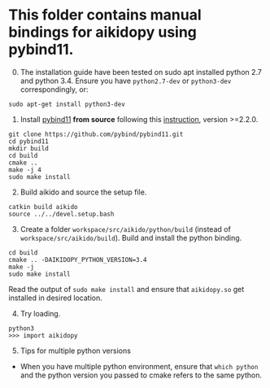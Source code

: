 # This folder contains manual bindings for aikidopy using pybind11.

0. The installation guide have been tested on sudo apt installed python 2.7 and python 3.4. Ensure you have `python2.7-dev` or `python3-dev` correspondingly, or:
```
sudo apt-get install python3-dev
```

1. Install [pybind11](https://github.com/pybind/pybind11.git) **from source** following this [instruction](https://pybind11.readthedocs.io/en/master/basics.html#compiling-the-test-cases), version >=2.2.0.

```
git clone https://github.com/pybind/pybind11.git
cd pybind11
mkdir build
cd build
cmake ..
make -j 4
sudo make install
```

2. Build aikido and source the setup file.
```
catkin build aikido
source ../../devel.setup.bash
```

3. Create a folder `workspace/src/aikido/python/build` (instead of `workspace/src/aikido/build`). Build and install the python binding.

```
cd build
cmake .. -DAIKIDOPY_PYTHON_VERSION=3.4
make -j
sudo make install
```

Read the output of `sudo make install` and ensure that `aikidopy.so` get installed in desired location.

4. Try loading.
```
python3
>>> import aikidopy
```

5. Tips for multiple python versions
- When you have multiple python environment, ensure that `which python` and the python version you passed to cmake refers to the same python.
